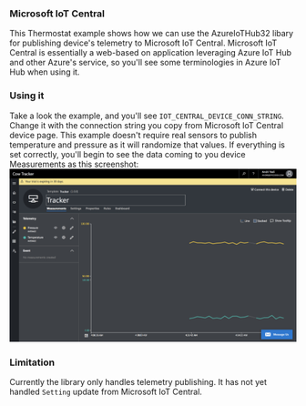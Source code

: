 ### Microsoft IoT Central
This Thermostat example shows how we can use the AzureIoTHub32 libary for publishing device's telemetry to Microsoft IoT Central. 
Microsoft IoT Central is essentially a web-based on application leveraging Azure IoT Hub and other Azure's service, so you'll see some terminologies in Azure IoT Hub when using it.

### Using it
Take a look the example, and you'll see `IOT_CENTRAL_DEVICE_CONN_STRING`. Change it with the connection string you copy from Microsoft IoT Central device page. 
This example doesn't require real sensors to publish temperature and  pressure as it will randomize that values. If everything is set correctly, you'll begin to see the data coming to you device Measurements as this screenshot: 
![Screenshot](https://github.com/dycodex/ESPectro32-IDF/raw/master/components/AzureIoTHub32/examples/ThermostatIoTCentral/screenshot1.png)

### Limitation
Currently the library only handles telemetry publishing. It has not yet handled `Setting` update from Microsoft IoT Central.
